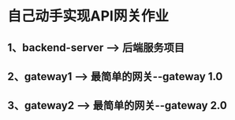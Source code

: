 # 自己动手实现API网关作业

## 1、backend-server --> 后端服务项目

## 2、gateway1 --> 最简单的网关--gateway 1.0

## 3、gateway2 --> 最简单的网关--gateway 2.0